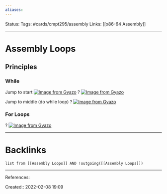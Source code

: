 ```yaml
---
aliases:
---
```

Status:
Tags: #cards/cmpt295/assembly
Links: [[x86-64 Assembly]]
___

# Assembly Loops

## Principles

### While
Jump to start
[![Image from Gyazo](https://i.gyazo.com/d5c5089140c565eeb185c73b5f0c0f19.png)](https://gyazo.com/d5c5089140c565eeb185c73b5f0c0f19)
?
[![Image from Gyazo](https://i.gyazo.com/f4a06b05b8b7e437dfc72b528de6f9a6.png)](https://gyazo.com/f4a06b05b8b7e437dfc72b528de6f9a6)
<!--SR:!2022-04-05,19,130-->

Jump to middle (do while loop)
?
[![Image from Gyazo](https://i.gyazo.com/fa6d99c30582c2778fc2ca18f4c65c63.png)](https://gyazo.com/fa6d99c30582c2778fc2ca18f4c65c63)
<!--SR:!2022-03-25,4,150-->

### For Loops
?
[![Image from Gyazo](https://i.gyazo.com/e07a99c095bee675dec223800437d2d5.png)](https://gyazo.com/e07a99c095bee675dec223800437d2d5)
<!--SR:!2022-04-06,20,130-->

___

# Backlinks
```dataview
list from [[Assembly Loops]] AND !outgoing([[Assembly Loops]])
```
___
References:

Created:: 2022-02-08 19:09

